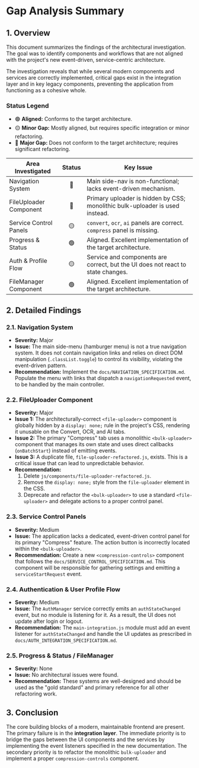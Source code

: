 # Gap Analysis Summary

## 1. Overview

This document summarizes the findings of the architectural investigation. The goal was to identify components and workflows that are not aligned with the project's new event-driven, service-centric architecture. 

The investigation reveals that while several modern components and services are correctly implemented, critical gaps exist in the integration layer and in key legacy components, preventing the application from functioning as a cohesive whole.

### Status Legend
- 🟢 **Aligned:** Conforms to the target architecture.
- 🟡 **Minor Gap:** Mostly aligned, but requires specific integration or minor refactoring.
- 🔴 **Major Gap:** Does not conform to the target architecture; requires significant refactoring.

| Area Investigated           | Status | Key Issue                                                                  |
| --------------------------- | :----: | -------------------------------------------------------------------------- |
| Navigation System           |   🔴   | Main side-nav is non-functional; lacks event-driven mechanism.             |
| FileUploader Component      |   🔴   | Primary uploader is hidden by CSS; monolithic bulk-uploader is used instead. |
| Service Control Panels      |   🟡   | `convert`, `ocr`, `ai` panels are correct. `compress` panel is missing.      |
| Progress & Status           |   🟢   | Aligned. Excellent implementation of the target architecture.              |
| Auth & Profile Flow         |   🟡   | Service and components are correct, but the UI does not react to state changes. |
| FileManager Component       |   🟢   | Aligned. Excellent implementation of the target architecture.              |

## 2. Detailed Findings

### 2.1. Navigation System
- **Severity:** Major
- **Issue:** The main side-menu (hamburger menu) is not a true navigation system. It does not contain navigation links and relies on direct DOM manipulation (`.classList.toggle`) to control its visibility, violating the event-driven pattern.
- **Recommendation:** Implement the `docs/NAVIGATION_SPECIFICATION.md`. Populate the menu with links that dispatch a `navigationRequested` event, to be handled by the main controller.

### 2.2. FileUploader Component
- **Severity:** Major
- **Issue 1:** The architecturally-correct `<file-uploader>` component is globally hidden by a `display: none;` rule in the project's CSS, rendering it unusable on the Convert, OCR, and AI tabs.
- **Issue 2:** The primary "Compress" tab uses a monolithic `<bulk-uploader>` component that manages its own state and uses direct callbacks (`onBatchStart`) instead of emitting events.
- **Issue 3:** A duplicate file, `file-uploader-refactored.js`, exists. This is a critical issue that can lead to unpredictable behavior.
- **Recommendation:** 
    1. Delete `js/components/file-uploader-refactored.js`.
    2. Remove the `display: none;` style from the `file-uploader` element in the CSS.
    3. Deprecate and refactor the `<bulk-uploader>` to use a standard `<file-uploader>` and delegate actions to a proper control panel.

### 2.3. Service Control Panels
- **Severity:** Medium
- **Issue:** The application lacks a dedicated, event-driven control panel for its primary "Compress" feature. The action button is incorrectly located within the `<bulk-uploader>`.
- **Recommendation:** Create a new `<compression-controls>` component that follows the `docs/SERVICE_CONTROL_SPECIFICATION.md`. This component will be responsible for gathering settings and emitting a `serviceStartRequest` event.

### 2.4. Authentication & User Profile Flow
- **Severity:** Medium
- **Issue:** The `AuthManager` service correctly emits an `authStateChanged` event, but no module is listening for it. As a result, the UI does not update after login or logout.
- **Recommendation:** The `main-integration.js` module must add an event listener for `authStateChanged` and handle the UI updates as prescribed in `docs/AUTH_INTEGRATION_SPECIFICATION.md`.

### 2.5. Progress & Status / FileManager
- **Severity:** None
- **Issue:** No architectural issues were found.
- **Recommendation:** These systems are well-designed and should be used as the "gold standard" and primary reference for all other refactoring work.

## 3. Conclusion

The core building blocks of a modern, maintainable frontend are present. The primary failure is in the **integration layer**. The immediate priority is to bridge the gaps between the UI components and the services by implementing the event listeners specified in the new documentation. The secondary priority is to refactor the monolithic `bulk-uploader` and implement a proper `compression-controls` component.
